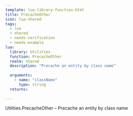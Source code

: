 ```yaml
---
template: lua-library-function.html
title: PrecacheOther
icon: lua-shared
tags:
  - lua
  - shared
  - needs-verification
  - needs-example
lua:
  library: Utilities
  function: PrecacheOther
  realm: shared
  description: "Precache an entity by class name"
  
  arguments:
    - name: "className"
      type: string
  returns:
    
---
```


<div class="lua__search__keywords">
Utilities.PrecacheOther &#x2013; Precache an entity by class name
</div>
